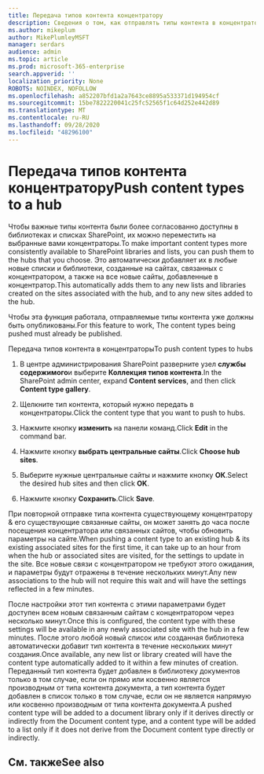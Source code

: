```yaml
---
title: Передача типов контента концентратору
description: Сведения о том, как отправлять типы контента в концентратор
ms.author: mikeplum
author: MikePlumleyMSFT
manager: serdars
audience: admin
ms.topic: article
ms.prod: microsoft-365-enterprise
search.appverid: ''
localization_priority: None
ROBOTS: NOINDEX, NOFOLLOW
ms.openlocfilehash: a852207bfd1a2a7643ce8895a533371d194954cf
ms.sourcegitcommit: 15be7822220041c25fc52565f1c64d252e442d89
ms.translationtype: MT
ms.contentlocale: ru-RU
ms.lasthandoff: 09/28/2020
ms.locfileid: "48296100"
---
```

# <a name="push-content-types-to-a-hub"></a><span data-ttu-id="6e4e6-103">Передача типов контента концентратору</span><span class="sxs-lookup"><span data-stu-id="6e4e6-103">Push content types to a hub</span></span>

<span data-ttu-id="6e4e6-104">Чтобы важные типы контента были более согласованно доступны в библиотеках и списках SharePoint, их можно переместить на выбранные вами концентраторы.</span><span class="sxs-lookup"><span data-stu-id="6e4e6-104">To make important content types more consistently available to SharePoint libraries and lists, you can push them to the hubs that you choose.</span></span> <span data-ttu-id="6e4e6-105">Это автоматически добавляет их в любые новые списки и библиотеки, созданные на сайтах, связанных с концентратором, а также на все новые сайты, добавленные в концентратор.</span><span class="sxs-lookup"><span data-stu-id="6e4e6-105">This automatically adds them to any new lists and libraries created on the sites associated with the hub, and to any new sites added to the hub.</span></span>

<span data-ttu-id="6e4e6-106">Чтобы эта функция работала, отправляемые типы контента уже должны быть опубликованы.</span><span class="sxs-lookup"><span data-stu-id="6e4e6-106">For this feature to work, The content types being pushed must already be published.</span></span>

<span data-ttu-id="6e4e6-107">Передача типов контента в концентраторы</span><span class="sxs-lookup"><span data-stu-id="6e4e6-107">To push content types to hubs</span></span>

1. <span data-ttu-id="6e4e6-108">В центре администрирования SharePoint разверните узел **службы содержимого**и выберите **Коллекция типов контента**.</span><span class="sxs-lookup"><span data-stu-id="6e4e6-108">In the SharePoint admin center, expand **Content services**, and then click **Content type gallery**.</span></span>

2. <span data-ttu-id="6e4e6-109">Щелкните тип контента, который нужно передать в концентраторы.</span><span class="sxs-lookup"><span data-stu-id="6e4e6-109">Click the content type that you want to push to hubs.</span></span>

3. <span data-ttu-id="6e4e6-110">Нажмите кнопку **изменить** на панели команд.</span><span class="sxs-lookup"><span data-stu-id="6e4e6-110">Click **Edit** in the command bar.</span></span>
 
4. <span data-ttu-id="6e4e6-111">Нажмите кнопку **выбрать центральные сайты**.</span><span class="sxs-lookup"><span data-stu-id="6e4e6-111">Click **Choose hub sites**.</span></span>
 
5. <span data-ttu-id="6e4e6-112">Выберите нужные центральные сайты и нажмите кнопку **ОК**.</span><span class="sxs-lookup"><span data-stu-id="6e4e6-112">Select the desired hub sites and then click **OK**.</span></span>
 
6. <span data-ttu-id="6e4e6-113">Нажмите кнопку **Сохранить**.</span><span class="sxs-lookup"><span data-stu-id="6e4e6-113">Click **Save**.</span></span>

<span data-ttu-id="6e4e6-114">При повторной отправке типа контента существующему концентратору & его существующие связанные сайты, он может занять до часа после посещения концентратора или связанных сайтов, чтобы обновить параметры на сайте.</span><span class="sxs-lookup"><span data-stu-id="6e4e6-114">When pushing a content type to an existing hub & its existing associated sites for the first time, it can take up to an hour from when the hub or associated sites are visited, for the settings to update in the site.</span></span> <span data-ttu-id="6e4e6-115">Все новые связи с концентратором не требуют этого ожидания, и параметры будут отражены в течение нескольких минут.</span><span class="sxs-lookup"><span data-stu-id="6e4e6-115">Any new associations to the hub will not require this wait and will have the settings reflected in a few minutes.</span></span> 

<span data-ttu-id="6e4e6-116">После настройки этот тип контента с этими параметрами будет доступен всем новым связанным сайтам с концентратором через несколько минут.</span><span class="sxs-lookup"><span data-stu-id="6e4e6-116">Once this is configured, the content type with these settings will be available in any newly associated site with the hub in a few minutes.</span></span> <span data-ttu-id="6e4e6-117">После этого любой новый список или созданная библиотека автоматически добавит тип контента в течение нескольких минут создания.</span><span class="sxs-lookup"><span data-stu-id="6e4e6-117">Once available, any new list or library created will have the content type automatically added to it within a few minutes of creation.</span></span> <span data-ttu-id="6e4e6-118">Переданный тип контента будет добавлен в библиотеку документов только в том случае, если он прямо или косвенно является производным от типа контента документа, а тип контента будет добавлен в список только в том случае, если он не является напрямую или косвенно производным от типа контента документа.</span><span class="sxs-lookup"><span data-stu-id="6e4e6-118">A pushed content type will be added to a document library only if it derives directly or indirectly from the Document content type, and a content type will be added to a list only if it does not derive from the Document content type directly or indirectly.</span></span>

## <a name="see-also"></a><span data-ttu-id="6e4e6-119">См. также</span><span class="sxs-lookup"><span data-stu-id="6e4e6-119">See also</span></span>



  






